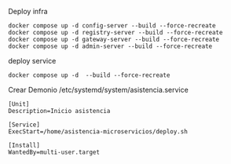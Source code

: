 
Deploy infra

    docker compose up -d config-server --build --force-recreate
    docker compose up -d registry-server --build --force-recreate
    docker compose up -d gateway-server --build --force-recreate
    docker compose up -d admin-server --build --force-recreate

deploy service 

    docker compose up -d  --build --force-recreate

Crear Demonio 
/etc/systemd/system/asistencia.service

    [Unit]
    Description=Inicio asistencia

    [Service]
    ExecStart=/home/asistencia-microservicios/deploy.sh

    [Install]
    WantedBy=multi-user.target
